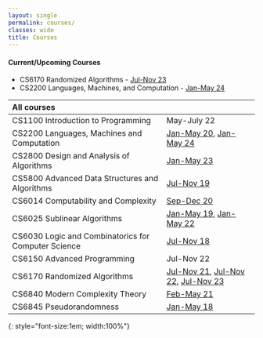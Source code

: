 ```yaml
---
layout: single
permalink: courses/
classes: wide
title: Courses
---
```


#### Current/Upcoming Courses <i class="fas fa-certificate" style="color:red"></i>
- CS6170 Randomized Algorithms - [Jul-Nov 23]()
- CS2200 Languages, Machines, and Computation - [Jan-May 24]()

| All courses | |
|:-------|:---|
| CS1100 Introduction to Programming | May-July 22 |
| CS2200 Languages, Machines and Computation | [Jan-May 20](2200/20/), [Jan-May 24]() |
| CS2800 Design and Analysis of Algorithms  | [Jan-May 23](https://yaduvasudev.github.io/2800-23/)
| CS5800 Advanced Data Structures and Algorithms | [Jul-Nov 19](5800/19/) |
| CS6014 Computability and Complexity | [Sep-Dec 20](6014/20/) |
| CS6025 Sublinear Algorithms | [Jan-May 19](6025/19/), [Jan-May 22](6025/22) |
| CS6030 Logic and Combinatorics for Computer Science | [Jul-Nov 18](6030/18/) |
| CS6150 Advanced Programming | Jul-Nov 22 |
| CS6170 Randomized Algorithms | [Jul-Nov 21](6170/21/), [Jul-Nov 22](6170/22/), [Jul-Nov 23]()|
| CS6840 Modern Complexity Theory | [Feb-May 21](6840/21/) |
| CS6845 Pseudorandomness | [Jan-May 18](6845/18/) |
{: style="font-size:1em; width:100%"}
